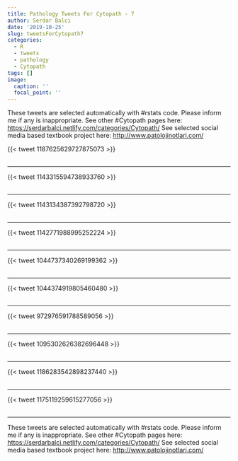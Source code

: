 ```yaml
---
title: Pathology Tweets For Cytopath - 7
author: Serdar Balci
date: '2019-10-25'
slug: tweetsForCytopath7
categories:
  - R
  - tweets
  - pathology
  - Cytopath
tags: []
image:
  caption: ''
  focal_point: ''
---
```



These tweets are selected automatically with #rstats code. Please inform me if any is inappropriate.
See other #Cytopath pages here: https://serdarbalci.netlify.com/categories/Cytopath/ 
See selected social media based textbook project here: http://www.patolojinotlari.com/

{{< tweet 1187625629727875073 >}}
<br>
<br>
<hr>
{{< tweet 1143315594738933760 >}}
<br>
<br>
<hr>
{{< tweet 1143134387392798720 >}}
<br>
<br>
<hr>
{{< tweet 1142771988995252224 >}}
<br>
<br>
<hr>
{{< tweet 1044737340269199362 >}}
<br>
<br>
<hr>
{{< tweet 1044374919805460480 >}}
<br>
<br>
<hr>
{{< tweet 972976591788589056 >}}
<br>
<br>
<hr>
{{< tweet 1095302626382696448 >}}
<br>
<br>
<hr>
{{< tweet 1186283542898237440 >}}
<br>
<br>
<hr>
{{< tweet 1175119259615277056 >}}
<br>
<br>
<hr>


These tweets are selected automatically with #rstats code. Please inform me if any is inappropriate.
See other #Cytopath pages here: https://serdarbalci.netlify.com/categories/Cytopath/ 
See selected social media based textbook project here: http://www.patolojinotlari.com/
